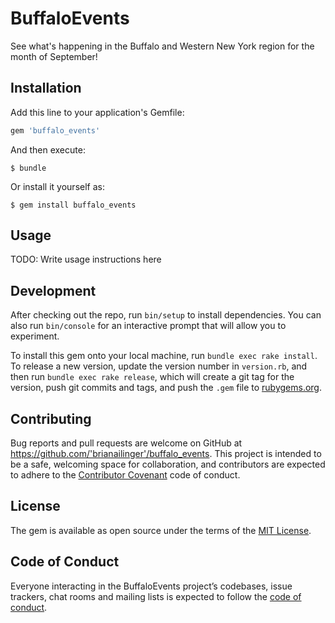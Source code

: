 # BuffaloEvents

See what's happening in the Buffalo and Western New York region for the month of September!

## Installation

Add this line to your application's Gemfile:

```ruby
gem 'buffalo_events'
```

And then execute:

    $ bundle

Or install it yourself as:

    $ gem install buffalo_events

## Usage

TODO: Write usage instructions here

## Development

After checking out the repo, run `bin/setup` to install dependencies. You can also run `bin/console` for an interactive prompt that will allow you to experiment.

To install this gem onto your local machine, run `bundle exec rake install`. To release a new version, update the version number in `version.rb`, and then run `bundle exec rake release`, which will create a git tag for the version, push git commits and tags, and push the `.gem` file to [rubygems.org](https://rubygems.org).

## Contributing

Bug reports and pull requests are welcome on GitHub at https://github.com/'brianailinger'/buffalo_events. This project is intended to be a safe, welcoming space for collaboration, and contributors are expected to adhere to the [Contributor Covenant](http://contributor-covenant.org) code of conduct.

## License

The gem is available as open source under the terms of the [MIT License](https://opensource.org/licenses/MIT).

## Code of Conduct

Everyone interacting in the BuffaloEvents project’s codebases, issue trackers, chat rooms and mailing lists is expected to follow the [code of conduct](https://github.com/'brianailinger'/buffalo_events/blob/master/CODE_OF_CONDUCT.md).

